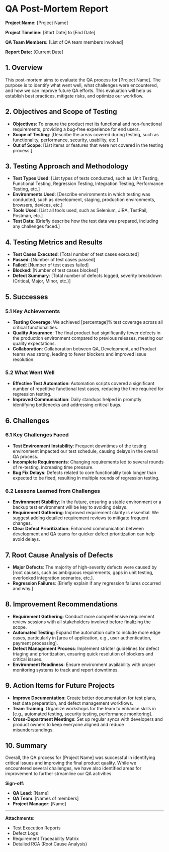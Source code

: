 # QA Post-Mortem Report

**Project Name:** [Project Name]

**Project Timeline:** [Start Date] to [End Date]

**QA Team Members:** [List of QA team members involved]

**Report Date:** [Current Date]

## 1. Overview
This post-mortem aims to evaluate the QA process for [Project Name]. The purpose is to identify what went well, what challenges were encountered, and how we can improve future QA efforts. This evaluation will help us establish best practices, mitigate risks, and optimize our workflow.

## 2. Objectives and Scope of Testing
- **Objectives**: To ensure the product met its functional and non-functional requirements, providing a bug-free experience for end users.
- **Scope of Testing**: [Describe the areas covered during testing, such as functionality, performance, security, usability, etc.]
- **Out of Scope**: [List items or features that were not covered in the testing process.]

## 3. Testing Approach and Methodology
- **Test Types Used**: [List types of tests conducted, such as Unit Testing, Functional Testing, Regression Testing, Integration Testing, Performance Testing, etc.]
- **Environments Used**: [Describe environments in which testing was conducted, such as development, staging, production environments, browsers, devices, etc.]
- **Tools Used**: [List all tools used, such as Selenium, JIRA, TestRail, Postman, etc.]
- **Test Data**: [Briefly describe how the test data was prepared, including any challenges faced.]

## 4. Testing Metrics and Results
- **Test Cases Executed**: [Total number of test cases executed]
- **Passed**: [Number of test cases passed]
- **Failed**: [Number of test cases failed]
- **Blocked**: [Number of test cases blocked]
- **Defect Summary**: [Total number of defects logged, severity breakdown (Critical, Major, Minor, etc.)]

## 5. Successes
### 5.1 Key Achievements
- **Testing Coverage**: We achieved [percentage]% test coverage across all critical functionalities.
- **Quality Assurance**: The final product had significantly fewer defects in the production environment compared to previous releases, meeting our quality expectations.
- **Collaboration**: Collaboration between QA, Development, and Product teams was strong, leading to fewer blockers and improved issue resolution.

### 5.2 What Went Well
- **Effective Test Automation**: Automation scripts covered a significant number of repetitive functional test cases, reducing the time required for regression testing.
- **Improved Communication**: Daily standups helped in promptly identifying bottlenecks and addressing critical bugs.

## 6. Challenges
### 6.1 Key Challenges Faced
- **Test Environment Instability**: Frequent downtimes of the testing environment impacted our test schedule, causing delays in the overall QA process.
- **Incomplete Requirements**: Changing requirements led to several rounds of re-testing, increasing time pressure.
- **Bug Fix Delays**: Defects related to core functionality took longer than expected to be fixed, resulting in multiple rounds of regression testing.

### 6.2 Lessons Learned from Challenges
- **Environment Stability**: In the future, ensuring a stable environment or a backup test environment will be key to avoiding delays.
- **Requirement Gathering**: Improved requirement clarity is essential. We suggest adding detailed requirement reviews to mitigate frequent changes.
- **Clear Defect Prioritization**: Enhanced communication between development and QA teams for quicker defect prioritization can help avoid delays.

## 7. Root Cause Analysis of Defects
- **Major Defects**: The majority of high-severity defects were caused by [root causes, such as ambiguous requirements, gaps in unit testing, overlooked integration scenarios, etc.].
- **Regression Failures**: [Briefly explain if any regression failures occurred and why.]

## 8. Improvement Recommendations
- **Requirement Gathering**: Conduct more comprehensive requirement review sessions with all stakeholders involved before finalizing the scope.
- **Automated Testing**: Expand the automation suite to include more edge cases, particularly in [area of application, e.g., user authentication, payment processing].
- **Defect Management Process**: Implement stricter guidelines for defect triaging and prioritization, ensuring quick resolution of blockers and critical issues.
- **Environment Readiness**: Ensure environment availability with proper monitoring systems to track and report downtimes.

## 9. Action Items for Future Projects
- **Improve Documentation**: Create better documentation for test plans, test data preparation, and defect management workflows.
- **Team Training**: Organize workshops for the team to enhance skills in [e.g., automated testing, security testing, performance monitoring].
- **Cross-Department Meetings**: Set up regular syncs with developers and product owners to keep everyone aligned and reduce misunderstandings.

## 10. Summary
Overall, the QA process for [Project Name] was successful in identifying critical issues and improving the final product quality. While we encountered several challenges, we have also identified areas for improvement to further streamline our QA activities.

**Sign-off:**
- **QA Lead**: [Name]
- **QA Team**: [Names of members]
- **Project Manager**: [Name]

---
**Attachments**:
- Test Execution Reports
- Defect Logs
- Requirement Traceability Matrix
- Detailed RCA (Root Cause Analysis)

